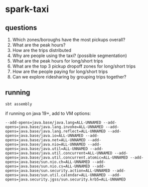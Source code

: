 # spark-taxi
## questions
1. Which zones/boroughs have the most pickups overall?
2. What are the peak hours?
3. How are the trips distributed 
4. Why are people using the taxi? (possible segmentation)
5. What are the peak hours for long/short trips 
6. What are the top 3 pickup dropoff zones for long/short trips
7. How are the people paying for long/short trips
8. Can we explore ridesharing by grouping trips together?

## running
`sbt assembly`

if running on java 19+, add to VM options:

`--add-opens=java.base/java.lang=ALL-UNNAMED --add-opens=java.base/java.lang.invoke=ALL-UNNAMED --add-opens=java.base/java.lang.reflect=ALL-UNNAMED --add-opens=java.base/java.io=ALL-UNNAMED --add-opens=java.base/java.net=ALL-UNNAMED --add-opens=java.base/java.nio=ALL-UNNAMED --add-opens=java.base/java.util=ALL-UNNAMED --add-opens=java.base/java.util.concurrent=ALL-UNNAMED --add-opens=java.base/java.util.concurrent.atomic=ALL-UNNAMED --add-opens=java.base/sun.nio.ch=ALL-UNNAMED --add-opens=java.base/sun.nio.cs=ALL-UNNAMED --add-opens=java.base/sun.security.action=ALL-UNNAMED --add-opens=java.base/sun.util.calendar=ALL-UNNAMED --add-opens=java.security.jgss/sun.security.krb5=ALL-UNNAMED`